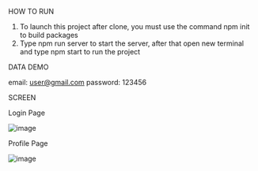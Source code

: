 HOW TO RUN

1. To launch this project after clone, you must use the command npm init to build packages
2. Type npm run server to start the server, after that open new terminal and type npm start to run the project

DATA DEMO

email: user@gmail.com
password: 123456

SCREEN

Login Page

![image](https://user-images.githubusercontent.com/91748322/223452548-cdd45738-efe5-42d8-ad3d-9161a8a2b7e6.png)

Profile Page

![image](https://user-images.githubusercontent.com/91748322/223453313-dec4e29f-95de-4376-9cd1-3d3e2fa26e12.png)

